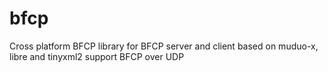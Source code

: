 bfcp
====

Cross platform BFCP library for BFCP server and client
based on muduo-x, libre and tinyxml2
support BFCP over UDP
